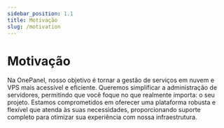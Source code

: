 ```yaml
---
sidebar_position: 1.1
title: Motivação
slug: /motivation
---
```


# Motivação

Na OnePanel, nosso objetivo é tornar a gestão de serviços em nuvem e VPS mais acessível e eficiente. Queremos simplificar a administração de servidores, permitindo que você foque no que realmente importa: o seu projeto. Estamos comprometidos em oferecer uma plataforma robusta e flexível que atenda às suas necessidades, proporcionando suporte completo para otimizar sua experiência com nossa infraestrutura.
